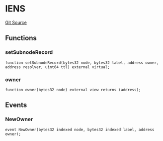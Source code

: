 # IENS
[Git Source](https://github.com/me3-eth/protocol/blob/cfce1d62c5d591e289c28d1f07564311fdc99c8d/src/Registrar.sol)


## Functions
### setSubnodeRecord


```solidity
function setSubnodeRecord(bytes32 node, bytes32 label, address owner, address resolver, uint64 ttl) external virtual;
```

### owner


```solidity
function owner(bytes32 node) external view returns (address);
```

## Events
### NewOwner

```solidity
event NewOwner(bytes32 indexed node, bytes32 indexed label, address owner);
```


